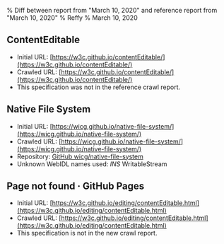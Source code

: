 % Diff between report from "March 10, 2020" and reference report from "March 10, 2020"
% Reffy
% March 10, 2020

## ContentEditable

- Initial URL: [https://w3c.github.io/contentEditable/](https://w3c.github.io/contentEditable/)
- Crawled URL: [https://w3c.github.io/contentEditable/](https://w3c.github.io/contentEditable/)
- This specification was not in the reference crawl report.


## Native File System

- Initial URL: [https://wicg.github.io/native-file-system/](https://wicg.github.io/native-file-system/)
- Crawled URL: [https://wicg.github.io/native-file-system/](https://wicg.github.io/native-file-system/)
- Repository: [GitHub wicg/native-file-system](https://github.com/wicg/native-file-system)
- Unknown WebIDL names used: *INS* WritableStream


## Page not found · GitHub Pages

- Initial URL: [https://w3c.github.io/editing/contentEditable.html](https://w3c.github.io/editing/contentEditable.html)
- Crawled URL: [https://w3c.github.io/editing/contentEditable.html](https://w3c.github.io/editing/contentEditable.html)
- This specification is not in the new crawl report.


